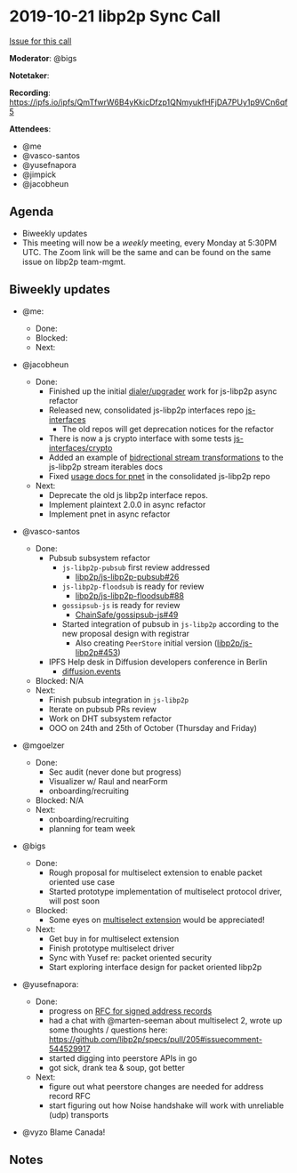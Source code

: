 
# 2019-10-21 libp2p Sync Call

[Issue for this call](https://github.com/libp2p/team-mgmt/issues/16)

**Moderator**: @bigs

**Notetaker**:

**Recording**: https://ipfs.io/ipfs/QmTfwrW6B4yKkicDfzp1QNmyukfHFjDA7PUy1p9VCn6qf5

**Attendees**:
  - @me
  - @vasco-santos
  - @yusefnapora
  - @jimpick
  - @jacobheun

## Agenda

- Biweekly updates 
- This meeting will now be a *weekly* meeting, every Monday at 5:30PM UTC. The Zoom link will be the same and can be found on the same issue on libp2p team-mgmt.

## Biweekly updates

- @me:
  - Done:
  - Blocked:
  - Next:


- @jacobheun
  - Done:
    - Finished up the initial [dialer/upgrader](https://github.com/libp2p/js-libp2p/pull/462) work for js-libp2p async refactor
    - Released new, consolidated js-libp2p interfaces repo [js-interfaces](https://github.com/libp2p/js-interfaces)
      - The old repos will get deprecation notices for the refactor
    - There is now a js crypto interface with some tests [js-interfaces/crypto](https://github.com/libp2p/js-interfaces/tree/master/src/crypto)
    - Added an example of [bidrectional stream transformations](https://github.com/libp2p/js-libp2p/pull/466) to the js-libp2p stream iterables docs
    - Fixed [usage docs for pnet](https://github.com/libp2p/js-libp2p/pull/464) in the consolidated js-libp2p repo
  - Next:
    - Deprecate the old js libp2p interface repos.
    - Implement plaintext 2.0.0 in async refactor
    - Implement pnet in async refactor

- @vasco-santos
  - Done:
    - Pubsub subsystem refactor
      - `js-libp2p-pubsub` first review addressed
        - [libp2p/js-libp2p-pubsub#26](https://github.com/libp2p/js-libp2p-pubsub/pull/26)
      - `js-libp2p-floodsub` is ready for review
        - [libp2p/js-libp2p-floodsub#88](https://github.com/libp2p/js-libp2p-floodsub/pull/88)
      - `gossipsub-js` is ready for review
        - [ChainSafe/gossipsub-js#49](https://github.com/ChainSafe/gossipsub-js/pull/49) 
      - Started integration of pubsub in `js-libp2p` according to the new proposal design with registrar
        - Also creating `PeerStore` initial version ([libp2p/js-libp2p#453](https://github.com/libp2p/js-libp2p/issues/453))
    - IPFS Help desk in Diffusion developers conference in Berlin
      - [diffusion.events](https://diffusion.events/)
  - Blocked: N/A
  - Next:
    - Finish pubsub integration in `js-libp2p`
    - Iterate on pubsub PRs review
    - Work on DHT subsystem refactor
    - OOO on 24th and 25th of October (Thursday and Friday)

- @mgoelzer
  - Done:
    - Sec audit (never done but progress)
    - Visualizer w/ Raul and nearForm
    - onboarding/recruiting
  - Blocked:  N/A
  - Next:
    - onboarding/recruiting
    - planning for team week
    
    
- @bigs
  - Done:
    - Rough proposal for multiselect extension to enable packet oriented use case
    - Started prototype implementation of multiselect protocol driver, will post soon
  - Blocked:
    - Some eyes on [multiselect extension](https://github.com/libp2p/specs/pull/95/files#diff-438a214981cec65486624490c615075b) would be appreciated!
  - Next:
    - Get buy in for multiselect extension
    - Finish prototype multiselect driver
    - Sync with Yusef re: packet oriented security
    - Start exploring interface design for packet oriented libp2p


- @yusefnapora:
  - Done:
    - progress on [RFC for signed address
      records](https://github.com/libp2p/specs/pull/217)
    - had a chat with @marten-seeman about multiselect 2, wrote up some thoughts / questions here: https://github.com/libp2p/specs/pull/205#issuecomment-544529917
    - started digging into peerstore APIs in go
    - got sick, drank tea & soup, got better
  - Next:
    - figure out what peerstore changes are needed for address record RFC
    - start figuring out how Noise handshake will work with unreliable (udp) transports


- @vyzo 
  Blame Canada!

## Notes

